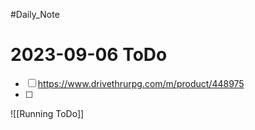 #Daily_Note
# 2023-09-06 ToDo
- [ ] https://www.drivethrurpg.com/m/product/448975
- [ ] 


![[Running ToDo]]
